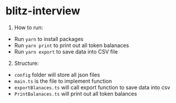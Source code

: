 # blitz-interview
1. How to run:
- Run `yarn` to install packages
- Run `yarn print` to print out all token balanaces
- Run `yarn export` to save data into CSV file

2. Structure:
- `config` folder will store all json files
- `main.ts` is the file to implement function
- `exportBlanaces.ts` will call export function to save data into csv
- `PrintBalanaces.ts` will print out all token balances
